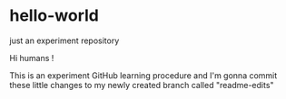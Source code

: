 # hello-world
just an experiment repository

Hi humans !

This is an experiment GitHub learning procedure and I'm gonna commit these 
little changes to my newly created branch called "readme-edits"
